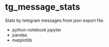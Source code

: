 # tg_message_stats
Stats by telegram messages from json export  file. 
- python notebook jupyter
- pandas
- matplotlib
